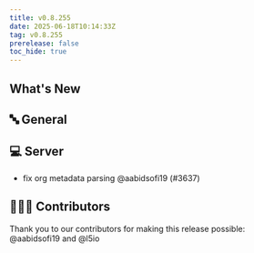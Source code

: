 ```yaml
---
title: v0.8.255
date: 2025-06-18T10:14:33Z
tag: v0.8.255
prerelease: false
toc_hide: true
---
```


## What's New
## 🔤 General
## 💻 Server

- fix org metadata parsing @aabidsofi19 (#3637)

## 👨🏽‍💻 Contributors

Thank you to our contributors for making this release possible:
@aabidsofi19 and @l5io


